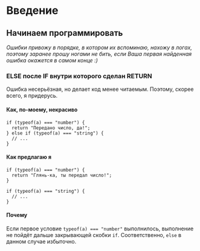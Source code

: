 # Введение

## Начинаем программировать

*Ошибки привожу в порядке, в котором их вспоминаю, нахожу в логах, поэтому заранее прошу ногами не бить, если Ваша первая найденная ошибка окажется в самом конце :)*

### ELSE после IF внутри которого сделан RETURN

Ошибка несерьёзная, но делает код менее читаемым. Поэтому, скорее всего, я придерусь.

#### Как, по-моему, некрасиво

```.javascript
if (typeof(a) === "number") {
  return "Передано число, да!";
} else if (typeof(a) === "string") {
  // ...
}
```

#### Как предлагаю я

```.javascript
if (typeof(a) === "number") {
  return "Глянь-ка, ты передал число!";
}

if (typeof(a) === "string") {
  // ...
}
```

#### Почему

Если первое условие `typeof(a) === "number"` выполнилось, выполнение не пойдёт дальше закрывающей скобки `if`. Соответственно, `else` в данном случае избыточно.
